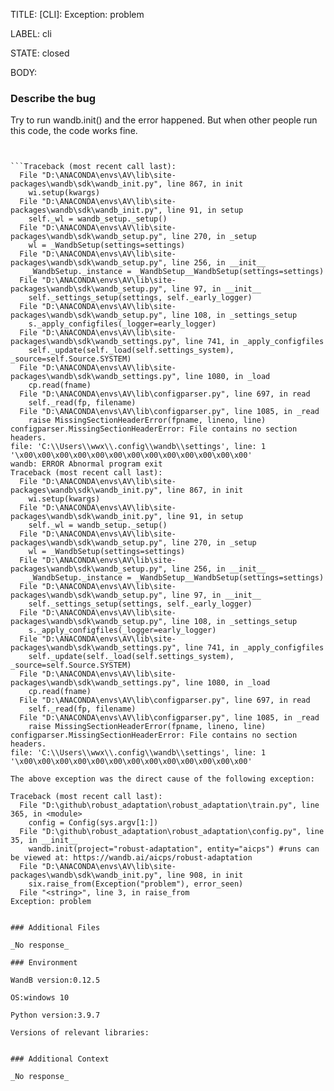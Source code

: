 TITLE:
[CLI]: Exception: problem

LABEL:
cli

STATE:
closed

BODY:
### Describe the bug

<!--- Description of the issue below  -->
Try to run wandb.init() and the error happened. But when other people run this code, the code works fine.
<!--- A minimal code snippet between the quotes below  -->
```python 

```

<!--- A full traceback of the exception in the quotes below -->
```shell

```Traceback (most recent call last):
  File "D:\ANACONDA\envs\AV\lib\site-packages\wandb\sdk\wandb_init.py", line 867, in init
    wi.setup(kwargs)
  File "D:\ANACONDA\envs\AV\lib\site-packages\wandb\sdk\wandb_init.py", line 91, in setup
    self._wl = wandb_setup._setup()
  File "D:\ANACONDA\envs\AV\lib\site-packages\wandb\sdk\wandb_setup.py", line 270, in _setup
    wl = _WandbSetup(settings=settings)
  File "D:\ANACONDA\envs\AV\lib\site-packages\wandb\sdk\wandb_setup.py", line 256, in __init__
    _WandbSetup._instance = _WandbSetup__WandbSetup(settings=settings)
  File "D:\ANACONDA\envs\AV\lib\site-packages\wandb\sdk\wandb_setup.py", line 97, in __init__
    self._settings_setup(settings, self._early_logger)
  File "D:\ANACONDA\envs\AV\lib\site-packages\wandb\sdk\wandb_setup.py", line 108, in _settings_setup
    s._apply_configfiles(_logger=early_logger)
  File "D:\ANACONDA\envs\AV\lib\site-packages\wandb\sdk\wandb_settings.py", line 741, in _apply_configfiles
    self._update(self._load(self.settings_system), _source=self.Source.SYSTEM)
  File "D:\ANACONDA\envs\AV\lib\site-packages\wandb\sdk\wandb_settings.py", line 1080, in _load
    cp.read(fname)
  File "D:\ANACONDA\envs\AV\lib\configparser.py", line 697, in read
    self._read(fp, filename)
  File "D:\ANACONDA\envs\AV\lib\configparser.py", line 1085, in _read
    raise MissingSectionHeaderError(fpname, lineno, line)
configparser.MissingSectionHeaderError: File contains no section headers.
file: 'C:\\Users\\wwx\\.config\\wandb\\settings', line: 1
'\x00\x00\x00\x00\x00\x00\x00\x00\x00\x00\x00\x00\x00'
wandb: ERROR Abnormal program exit
Traceback (most recent call last):
  File "D:\ANACONDA\envs\AV\lib\site-packages\wandb\sdk\wandb_init.py", line 867, in init
    wi.setup(kwargs)
  File "D:\ANACONDA\envs\AV\lib\site-packages\wandb\sdk\wandb_init.py", line 91, in setup
    self._wl = wandb_setup._setup()
  File "D:\ANACONDA\envs\AV\lib\site-packages\wandb\sdk\wandb_setup.py", line 270, in _setup
    wl = _WandbSetup(settings=settings)
  File "D:\ANACONDA\envs\AV\lib\site-packages\wandb\sdk\wandb_setup.py", line 256, in __init__
    _WandbSetup._instance = _WandbSetup__WandbSetup(settings=settings)
  File "D:\ANACONDA\envs\AV\lib\site-packages\wandb\sdk\wandb_setup.py", line 97, in __init__
    self._settings_setup(settings, self._early_logger)
  File "D:\ANACONDA\envs\AV\lib\site-packages\wandb\sdk\wandb_setup.py", line 108, in _settings_setup
    s._apply_configfiles(_logger=early_logger)
  File "D:\ANACONDA\envs\AV\lib\site-packages\wandb\sdk\wandb_settings.py", line 741, in _apply_configfiles
    self._update(self._load(self.settings_system), _source=self.Source.SYSTEM)
  File "D:\ANACONDA\envs\AV\lib\site-packages\wandb\sdk\wandb_settings.py", line 1080, in _load
    cp.read(fname)
  File "D:\ANACONDA\envs\AV\lib\configparser.py", line 697, in read
    self._read(fp, filename)
  File "D:\ANACONDA\envs\AV\lib\configparser.py", line 1085, in _read
    raise MissingSectionHeaderError(fpname, lineno, line)
configparser.MissingSectionHeaderError: File contains no section headers.
file: 'C:\\Users\\wwx\\.config\\wandb\\settings', line: 1
'\x00\x00\x00\x00\x00\x00\x00\x00\x00\x00\x00\x00\x00'

The above exception was the direct cause of the following exception:

Traceback (most recent call last):
  File "D:\github\robust_adaptation\robust_adaptation\train.py", line 365, in <module>
    config = Config(sys.argv[1:])
  File "D:\github\robust_adaptation\robust_adaptation\config.py", line 35, in __init__
    wandb.init(project="robust-adaptation", entity="aicps") #runs can be viewed at: https://wandb.ai/aicps/robust-adaptation
  File "D:\ANACONDA\envs\AV\lib\site-packages\wandb\sdk\wandb_init.py", line 908, in init
    six.raise_from(Exception("problem"), error_seen)
  File "<string>", line 3, in raise_from
Exception: problem


### Additional Files

_No response_

### Environment

WandB version:0.12.5

OS:windows 10

Python version:3.9.7

Versions of relevant libraries:


### Additional Context

_No response_

